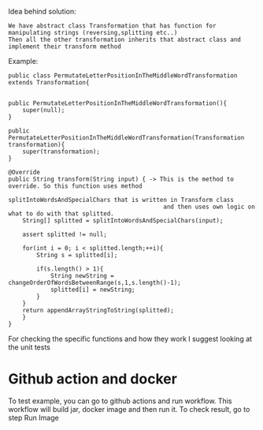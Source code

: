 Idea behind solution:

    We have abstract class Transformation that has function for manipulating strings (reversing,splitting etc..)
    Then all the other transformation inherits that abstract class and implement their transform method

Example:

    public class PermutateLetterPositionInTheMiddleWordTransformation extends Transformation{


    public PermutateLetterPositionInTheMiddleWordTransformation(){
        super(null);
    }

    public PermutateLetterPositionInTheMiddleWordTransformation(Transformation transformation){
        super(transformation);
    }

    @Override
    public String transform(String input) { -> This is the method to override. So this function uses method
                                                splitIntoWordsAndSpecialChars that is written in Transform class
                                                and then uses own logic on what to do with that splitted.
        String[] splitted = splitIntoWordsAndSpecialChars(input);

        assert splitted != null;

        for(int i = 0; i < splitted.length;++i){
            String s = splitted[i];

            if(s.length() > 1){
                String newString = changeOrderOfWordsBetweenRange(s,1,s.length()-1);
                splitted[i] = newString;
            }
        }
        return appendArrayStringToString(splitted);
        }
    }


For checking the specific functions and how they work I suggest looking at the unit tests


<h1>Github action and docker</h1>
To test example, you can go to github actions and run workflow. This workflow will build jar, docker image
and then run it. 
To check result, go to step Run Image
